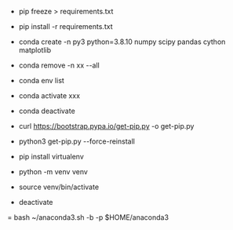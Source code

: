 - pip freeze > requirements.txt
- pip install -r requirements.txt



- conda create -n py3 python=3.8.10 numpy scipy pandas cython matplotlib
- conda remove -n xx --all 
- conda env list 
- conda activate xxx
- conda deactivate


- curl https://bootstrap.pypa.io/get-pip.py -o get-pip.py
- python3 get-pip.py --force-reinstall



- pip install virtualenv
- python -m venv venv
- source venv/bin/activate 
- deactivate


= bash ~/anaconda3.sh -b -p $HOME/anaconda3